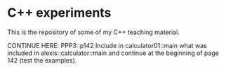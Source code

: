 # C++ experiments

This is the repository of some of my C++ teaching material.

CONTINUE HERE: PPP3::p142 Include in calculator01::main what was
included in alexis::calculator::main and continue at the beginning of
page 142 (test the examples).
